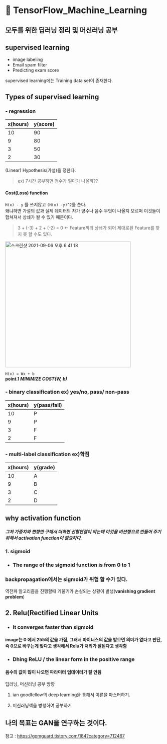 # 📌 TensorFlow_Machine_Learning
## 모두를 위한 딥러닝 정리 및 머신러닝 공부

## supervised learning
- image labeling
- Email spam filter
- Predicting exam score

supervised learning에는 Training data set이 존재한다.

## Types of supervised learning

### - regression

|x(hours)|y(score)|
|---|---|
|10|90|
|9|80|
|3|50|
|2|30|

(Linear) Hypothesis(가설)을 정한다.  
> ex) 7시간 공부하면 점수가 얼마가 나올까??   

#### Cost(Loss) function

`H(x) - y` 를 쓰지않고 `(H(x) -y)^2`를 쓴다.   
 왜냐하면 가설의 값과 실제 데이터의 차가 양수나 음수 무엇이 나올지 모르며 이것들이 합쳐져서 상쇄가 될 수 있기 때문이다.
 > 3 + (-3) + 2 + (-2) = 0  <- Feature끼리 상쇄가 되어 제대로된 Feature를 찾지 못 할 수도 있다.
 
 <img width="400" alt="스크린샷 2021-09-06 오후 6 41 18" src="https://user-images.githubusercontent.com/46950334/132196808-6b1dc77c-45bd-4b05-ba27-9a6f344533fb.png">
 
 `H(x) = Wx + b`   
 **point.1  *MINIMIZE COST(W, b)***
 

### - binary classification   ex) yes/no, pass/ non-pass

|x(hours)|y(pass/fail)|
|---|---|
|10|P|
|9|P|
|3|F|
|2|F|

### - multi-label classification  ex)학점

|x(hours)|y(grade)|
|---|---|
|10|A|
|9|B|
|3|C|
|2|D|


## why activation function
##### 그저 가중치와 편향만 구해서 더하면 선형연결이 되는데 이것을 비션형으로 만들어 주기 위해서 activation function이 필요하다.


### 1. sigmoid

* ### The range of the sigmoid function is from 0 to 1

### backpropagation에서는 sigmoid가 위험 할 수가 있다.

역전파 알고리즘을 진행할때 기울기가 손실되는 상황이 발생(**vanishing gradient problem**)


## 2. Relu(Rectified Linear Units

* ### It converges faster than sigmoid

#### image는 0 에서 255의 값을 가짐, 그래서 마이너스의 값을 받으면 의미가 없다고 판단, 즉 0으로 바꾸는게 맞다고 생각해서 Relu가 처리가 잘된다고 생각함 

* ### Dhing ReLU / the linear form in the positive range

#### 음수의 값이 많이 나오면 파라미터 업데이터가 잘 안됨


딥러닝, 머신러닝 공부 방향
1. ian goodfellow의 deep learning을 통해서 이론을 마스터하기.

2. 머신러닝책을 병행하여 공부하기
 
## 나의 목표는 GAN을 연구하는 것이다.



참고 : https://gomguard.tistory.com/184?category=712467

 
